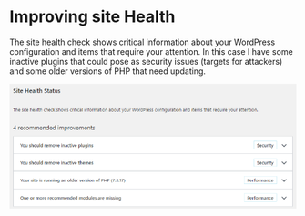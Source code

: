 # Improving site Health

The site health check shows critical information about your WordPress configuration and items that require your attention. In this case I have some inactive plugins that could pose as security issues \(targets for attackers\) and some older versions of PHP that need updating.

![My site&apos;s health status](../../.gitbook/assets/image%20%28114%29.png)



